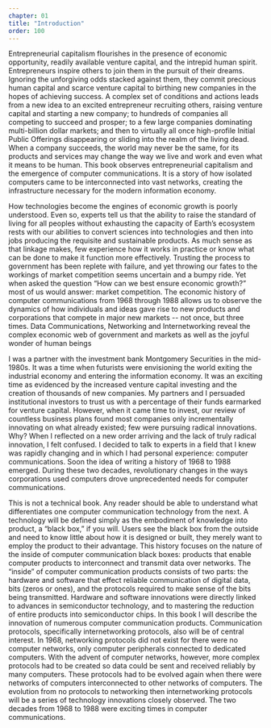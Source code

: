 ```yaml
---
chapter: 01
title: "Introduction"
order: 100
---
```


Entrepreneurial capitalism flourishes in the presence of economic opportunity, readily available venture capital, and the intrepid human spirit. Entrepreneurs inspire others to join them in the pursuit of their dreams. Ignoring the unforgiving odds stacked against them, they commit precious human capital and scarce venture capital to birthing new companies in the hopes of achieving success. A complex set of conditions and actions leads from a new idea to an excited entrepreneur recruiting others, raising venture capital and starting a new company; to hundreds of companies all competing to succeed and prosper; to a few large companies dominating multi-billion dollar markets; and then to virtually all once high-profile Initial Public Offerings disappearing or sliding into the realm of the living dead. When a company succeeds, the world may never be the same, for its products and services may change the way we live and work and even what it means to be human. This book observes entrepreneurial capitalism and the emergence of computer communications. It is a story of how isolated computers came to be interconnected into vast networks, creating the infrastructure necessary for the modern information economy.

How technologies become the engines of economic growth is poorly understood. Even so, experts tell us that the ability to raise the standard of living for all peoples without exhausting the capacity of Earth’s ecosystem rests with our abilities to convert sciences into technologies and then into jobs producing the requisite and sustainable products. As much sense as that linkage makes, few experience how it works in practice or know what can be done to make it function more effectively. Trusting the process to government has been replete with failure, and yet throwing our fates to the workings of market competition seems uncertain and a bumpy ride. Yet when asked the question “How can we best ensure economic growth?” most of us would answer: market competition. The economic history of computer communications from 1968 through 1988 allows us to observe the dynamics of how individuals and ideas gave rise to new products and corporations that compete in major new markets -- not once, but three times. Data Communications, Networking and Internetworking reveal the complex economic web of government and markets as well as the joyful wonder of human beings

I was a partner with the investment bank Montgomery Securities in the mid-1980s. It was a time when futurists were envisioning the world exiting the industrial economy and entering the information economy. It was an exciting time as evidenced by the increased venture capital investing and the creation of thousands of new companies. My partners and I persuaded institutional investors to trust us with a percentage of their funds earmarked for venture capital. However, when it came time to invest, our review of countless business plans found most companies only incrementally innovating on what already existed; few were pursuing radical innovations. Why? When I reflected on a new order arriving and the lack of truly radical innovation, I felt confused. I decided to talk to experts in a field that I knew was rapidly changing and in which I had personal experience: computer communications. Soon the idea of writing a history of 1968 to 1988 emerged. During these two decades, revolutionary changes in the ways corporations used computers drove unprecedented needs for computer communications.

This is not a technical book. Any reader should be able to understand what differentiates one computer communication technology from the next. A technology will be defined simply as the embodiment of knowledge into product, a “black box,” if you will. Users see the black box from the outside and need to know little about how it is designed or built, they merely want to employ the product to their advantage. This history focuses on the nature of the inside of computer communication black boxes: products that enable computer products to interconnect and transmit data over networks. The “inside” of computer communication products consists of two parts: the hardware and software that effect reliable communication of digital data, bits (zeros or ones), and the protocols required to make sense of the bits being transmitted. Hardware and software innovations were directly linked to advances in semiconductor technology, and to mastering the reduction of entire products into semiconductor chips. In this book I will describe the innovation of numerous computer communication products. Communication protocols, specifically internetworking protocols, also will be of central interest. In 1968, networking protocols did not exist for there were no computer networks, only computer peripherals connected to dedicated computers. With the advent of computer networks, however, more complex protocols had to be created so data could be sent and received reliably by many computers. These protocols had to be evolved again when there were networks of computers interconnected to other networks of computers. The evolution from no protocols to networking then internetworking protocols will be a series of technology innovations closely observed. The two decades from 1968 to 1988 were exciting times in computer communications.
